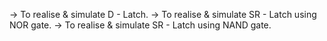 ->  To realise & simulate D - Latch.
->  To realise & simulate SR - Latch using NOR gate.
->  To realise & simulate SR - Latch using NAND gate.